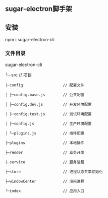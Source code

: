 ## sugar-electron脚手架

## 安装

npm i sugar-electron-cli

### 文件目录
sugar-electron-cli

  └─src                       // 项目
  
    ├─config                  // 配置文件
    
    │ ├─config.base.js        // 公共配置
    
    │ ├─config.dev.js         // 开发环境配置
    
    │ ├─config.test.js        // 测试环境配置
    
    │ ├─config.js             // 生产环境配置
    
    │ └─plugins.js            // 插件配置
    
    ├─plugins                 // 本地插件
    
    ├─render                  // 业务开发
    
    ├─service                 // 服务进程
    
    ├─store                   // 进程状态共享初始化
    
    ├─windowCenter            // 渲染进程
    
    └─index                   // 应用入口
    
